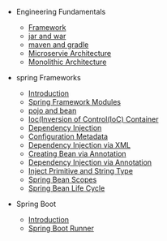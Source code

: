 - Engineering Fundamentals
    - [Framework](docs/engineering-fundamentals/framework.md)
    - [jar and war](docs/engineering-fundamentals/jar-vs-war.md)
    - [maven and gradle](docs/engineering-fundamentals/maven-vs-gradle.md)
    - [Microservie Architecture](docs/engineering-fundamentals/microservice-architecture.md)
    - [Monolithic Architecture](docs/engineering-fundamentals/monolithic-architecture.md)

- spring Frameworks
    - [Introduction](docs/spring-framework/1-spring-intro.md)
    - [Spring Framework Modules](docs/spring-framework/2-spring-modules.md)
    - [pojo and bean](docs/spring-framework/3-pojo-vs-bean.md)
    - [Ioc(Inversion of Control(IoC) Container](docs/spring-framework/4-ioc-container.md "Spring IoC Container Principle")
    - [Dependency Injection](docs/spring-framework/5-dependency-injection.md)
    - [Configuration Metadata](docs/spring-framework/6-configuration-metadata.md)
    - [Dependency Injection via XML](docs/spring-framework/7-di-xml.md)
    - [Creating Bean via Annotation](docs/spring-framework/8-creating-bean-annotation.md)
    - [Dependency Injection via Annotation](docs/spring-framework/9-di-annotation.md "Dependency Injection and Autowiring via Annotation/Java Based Configuration")
    - [Inject Primitive and String Type](docs/spring-framework/10-inject-primitive.md "Inject Primitive and String Type in Spring")
    - [Spring Bean Scopes](docs/spring-framework/11-bean-scope.md "Spring Bean Scopes")
    - [Spring Bean Life Cycle](docs/spring-framework/12-life-cycle-method.md)

- Spring Boot
   - [Introduction](docs/spring-boot/1-introduction.md "Basic Topic") 
   - [Spring Boot Runner](docs/spring-boot/2-spring-runner.md)    